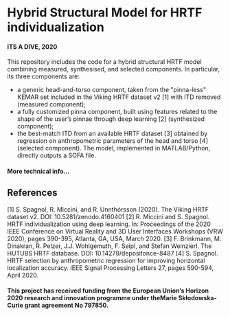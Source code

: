 # Hybrid Structural Model for HRTF individualization 




#### ITS A DIVE, 2020

This repository includes the code for a hybrid structural HRTF model combining measured, synthesised, and selected components. In particular, its three components are:
-	a generic head-and-torso component, taken from the "pinna-less" KEMAR set included in the Viking HRTF dataset v2 [1] with ITD removed (measured component);
-	a fully customized pinna component, built using features related to the shape of the user’s pinnae through deep learning [2] (synthesized component);
-	the best-match ITD from an available HRTF dataset [3] obtained by regression on anthropometric parameters of the head and torso [4] (selected component).
The model, implemented in MATLAB/Python, directly outputs a SOFA file.

#### More technical info...

## References
[1] S. Spagnol, R. Miccini, and R. Unnthórsson (2020). The Viking HRTF dataset v2. DOI: 10.5281/zenodo.4160401
[2] R. Miccini and S. Spagnol. HRTF individualization using deep learning. In: Proceedings of the 2020 IEEE Conference on Virtual Reality and 3D User Interfaces Workshops (VRW 2020), pages 390-395, Atlanta, GA, USA, March 2020.
[3] F. Brinkmann, M. Dinakran, R. Pelzer, J.J. Wohlgemuth, F. Seipl, and Stefan Weinzierl. The HUTUBS HRTF database. DOI: 10.14279/depositonce-8487
[4] S. Spagnol. HRTF selection by anthropometric regression for improving horizontal localization accuracy. IEEE Signal Processing Letters 27, pages 590-594, April 2020.

#### This project has received funding from the European Union’s Horizon 2020 research and innovation programme under theMarie Skłodowska-Curie grant agreement No 797850.
